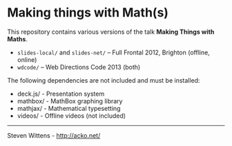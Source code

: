 Making things with Math(s)
==========

This repository contains various versions of the talk __Making Things with Maths__.

* `slides-local/` and `slides-net/` – Full Frontal 2012, Brighton (offline, online)
* `wdcode/` – Web Directions Code 2013 (both)

The following dependencies are not included and must be installed:

- deck.js/ - Presentation system
- mathbox/ - MathBox graphing library
- mathjax/ - Mathematical typesetting
- videos/  - Offline videos (not included)

* * *

Steven Wittens - http://acko.net/
